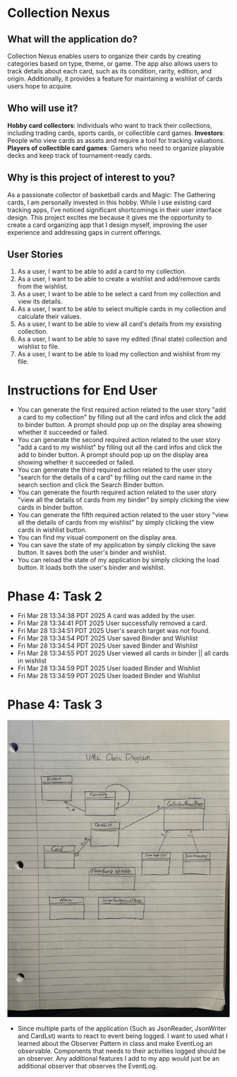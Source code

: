 # Collection Nexus

## What will the application do?

Collection Nexus enables users to organize their cards by creating categories based on type, theme, or game. The app also allows users to track details about each card, such as its condition, rarity, edition, and origin. Additionally, it provides a feature for maintaining a wishlist of cards users hope to acquire.

## Who will use it?

**Hobby card collectors**: Individuals who want to track their collections, including trading cards, sports cards, or collectible card games.
**Investors**: People who view cards as assets and require a tool for tracking valuations.
**Players of collectible card games**: Gamers who need to organize playable decks and keep track of tournament-ready cards.

## Why is this project of interest to you?

As a passionate collector of basketball cards and Magic: The Gathering cards, I am personally invested in this hobby. While I use existing card tracking apps, I’ve noticed significant shortcomings in their user interface design. This project excites me because it gives me the opportunity to create a card organizing app that I design myself, improving the user experience and addressing gaps in current offerings.



## User Stories

1. As a user, I want to be able to add a card to my collection.
2. As a user, I want to be able to create a wishlist and add/remove cards from the wishlist.
3. As a user, I want to be able to be select a card from my collection and view its details. 
4. As a user, I want to be able to select multiple cards in my collection and calculate their values. 
5. As a user, I want to be able to view all card's details from my exsisting collection.
6. As a user, I want to be able to save my edited (final state) collection and wishlist to file. 
7. As a user, I want to be able to load my collection and wishlist from my file.

# Instructions for End User

- You can generate the first required action related to the user story "add a card to my collection" by filling out all the card infos and click the add to binder button. A prompt should pop up on the display area showing whether it succeeded or failed. 
- You can generate the second required action related to the user story "add a card to my wishlist" by filling out all the card infos and click the add to binder button. A prompt should pop up on the display area showing whether it succeeded or failed. 
- You can generate the third required action related to the user story "search for the details of a card" by filling out the card name in the search section and click the Search Binder button. 
- You can generate the fourth required action related to the user story "view all the details of cards from my binder" by simply clicking the view cards in binder button. 
- You can generate the fifth required action related to the user story "view all the details of cards from my wishlist" by simply clicking the view cards in wishlist button. 
- You can find my visual component on the display area.
- You can save the state of my application by simply clicking the save button. It saves both the user's binder and wishlist.
- You can reload the state of my application by simply clicking the load button. It loads both the user's binder and wishlist.


# Phase 4: Task 2
- Fri Mar 28 13:34:38 PDT 2025
A card was added by the user.
- Fri Mar 28 13:34:41 PDT 2025
User successfully removed a card.
- Fri Mar 28 13:34:51 PDT 2025
User's search target was not found.
- Fri Mar 28 13:34:54 PDT 2025
User saved Binder and Wishlist
- Fri Mar 28 13:34:54 PDT 2025
User saved Binder and Wishlist
- Fri Mar 28 13:34:55 PDT 2025
User viewed all cards in binder || all cards in wishlist
- Fri Mar 28 13:34:59 PDT 2025
User loaded Binder and Wishlist
- Fri Mar 28 13:34:59 PDT 2025
User loaded Binder and Wishlist

# Phase 4: Task 3
![UML_DESIGN_DIAGRAM](data/UML_Design_Diagram.jpg)
- Since multiple parts of the application (Such as JsonReader, JsonWriter and CardLst) wants to react to event being logged. I want to used what I learned about the Observer Pattern in class and make EventLog an observable. Components that needs to their activities logged should be an observer. Any additional features I add to my app would just be an additional observer that observes the EventLog. 